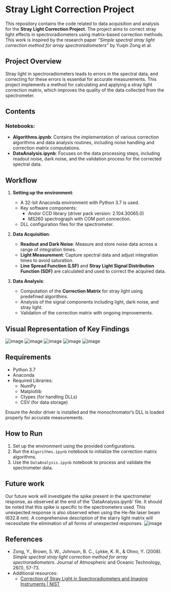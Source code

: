 
# Stray Light Correction Project

This repository contains the code related to data acquisition and analysis for the **Stray Light Correction Project**. The project aims to correct stray light effects in spectroradiometers using matrix-based correction methods. This work is inspired by the research paper *“Simple spectral stray light correction method for array spectroradiometers”* by Yuqin Zong et al.

## Project Overview

Stray light in spectroradiometers leads to errors in the spectral data, and correcting for these errors is essential for accurate measurements. This project implements a method for calculating and applying a stray light correction matrix, which improves the quality of the data collected from the spectrometer.

## Contents

### Notebooks:
- **Algorithms.ipynb**: Contains the implementation of various correction algorithms and data analysis routines, including noise handling and correction matrix computations.
- **DataAnalysis.ipynb**: Focuses on the data processing steps, including readout noise, dark noise, and the validation process for the corrected spectral data.

## Workflow

1. **Setting up the environment**:
   - A 32-bit Anaconda environment with Python 3.7 is used.
   - Key software components:
     - Andor CCD library (driver pack version: 2.104.30065.0)
     - MS260 spectrograph with COM port connection.
   - DLL configuration files for the spectrometer.
   
2. **Data Acquisition**:
   - **Readout and Dark Noise**: Measure and store noise data across a range of integration times.
   - **Light Measurement**: Capture spectral data and adjust integration times to avoid saturation.
   - **Line Spread Function (LSF)** and **Stray Light Signal Distribution Function (SDF)** are calculated and used to correct the acquired data.

3. **Data Analysis**:
   - Computation of the **Correction Matrix** for stray light using predefined algorithms.
   - Analysis of the signal components including light, dark noise, and stray light.
   - Validation of the correction matrix with ongoing improvements.
## Visual Representation of Key Findings

 ![image](https://github.com/user-attachments/assets/3d6053f1-b3e6-43ad-b4f7-952c59397d65)
![image](https://github.com/user-attachments/assets/5040398f-7139-4351-ad6b-f513b0d57a56)
![image](https://github.com/user-attachments/assets/cbc93c67-9467-4ead-b427-2c34f9ec6c66)
![image](https://github.com/user-attachments/assets/67b44ac7-7cad-461b-8dbf-b41f73f8da83)
![image](https://github.com/user-attachments/assets/67643a0b-4fb1-45cc-999b-0763e59f88fc)






## Requirements

- Python 3.7
- Anaconda
- Required Libraries:
  - NumPy
  - Matplotlib
  - Ctypes (for handling DLLs)
  - CSV (for data storage)

Ensure the Andor driver is installed and the monochromator’s DLL is loaded properly for accurate measurements.

## How to Run

1. Set up the environment using the provided configurations.
2. Run the `Algorithms.ipynb` notebook to initialize the correction matrix algorithms.
3. Use the `DataAnalysis.ipynb` notebook to process and validate the spectrometer data.

## Future work
Our future work will investigate the spike present in the spectrometer response, as observed at the end of the 'DataAnalysis.ipynb' file. It should be noted that this spike is specific to the spectrometers used. This unexpected response is also observed when using the He-Ne laser beam (632.8 nm). A comprehensive description of the starry light matrix will necessitate the elimination of all forms of unexpected responses.
![image](https://github.com/user-attachments/assets/d1a0854f-5496-4a13-82cb-4cbc6eefa381)


## References

- Zong, Y., Brown, S. W., Johnson, B. C., Lykke, K. R., & Ohno, Y. (2008). *Simple spectral stray light correction method for array spectroradiometers*. Journal of Atmospheric and Oceanic Technology, 26(1), 57-73.
- Additional resources:
  - [Correction of Stray Light in Spectroradiometers and Imaging Instruments | NIST](https://tsapps.nist.gov/publication/get_pdf.cfm?pub_id=841127)
 
